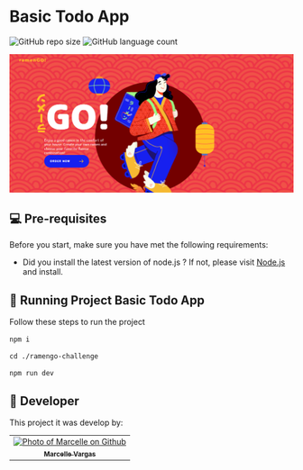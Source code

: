 # Basic Todo App

![GitHub repo size](https://img.shields.io/github/repo-size/marcellevargas/ramengo-challenge?style=for-the-badge)
![GitHub language count](https://img.shields.io/github/languages/count/marcellevargas/ramengo-challenge?style=for-the-badge)

<div style="text-align:center;">
    <img src="ramengo-capture.png" alt="Ramen Go App Screenshot" width="700px">
</div>

## 💻 Pre-requisites

Before you start, make sure you have met the following requirements:

- Did you install the latest version of node.js ?
If not, please visit [Node.js](https://nodejs.org/en/download/package-manager/current) and install.

## 🚀 Running Project Basic Todo App

Follow these steps to run the project

```
npm i
```
```
cd ./ramengo-challenge
```
```
npm run dev
```

## 🤝 Developer

This project it was develop by:

<table>
  <tr>
    <td align="center">
      <a href="https://github.com/marcellevargas" title="check my github">
        <img src="https://avatars.githubusercontent.com/u/37669732?v=4" width="100px;" alt="Photo of Marcelle on Github"/><br>
        <sub>
          <b>Marcelle Vargas</b>
        </sub>
      </a>
    </td>
  </tr>
</table>